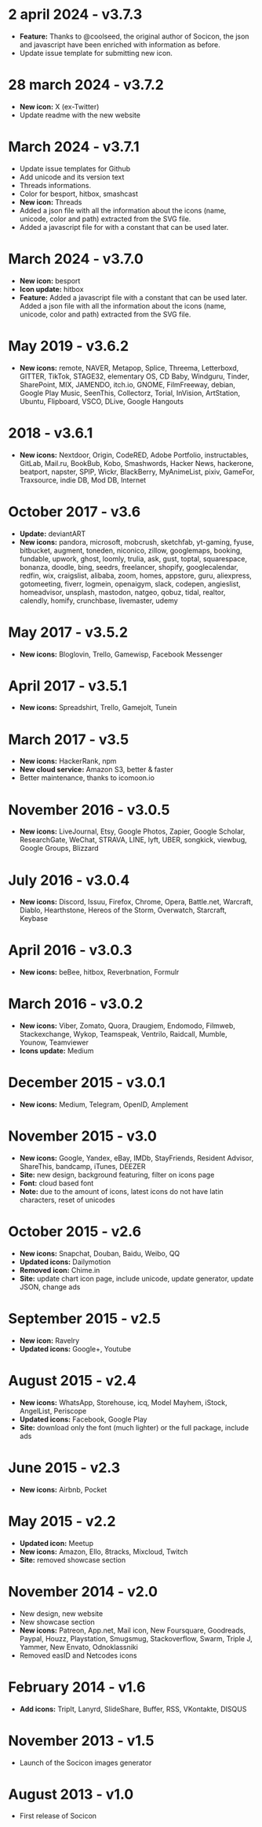 # 2 april 2024 - v3.7.3
- **Feature:** Thanks to @coolseed, the original author of Socicon, the json and javascript have been enriched with information as before.
- Update issue template for submitting new icon.

# 28 march 2024 - v3.7.2
- **New icon:** X (ex-Twitter)
- Update readme with the new website

# March 2024 - v3.7.1
- Update issue templates for Github
- Add unicode and its version text
- Threads informations.
- Color for besport, hitbox, smashcast
- **New icon:** Threads
- Added a json file with all the information about the icons (name, unicode, color and path) extracted from the SVG file.
- Added a javascript file for with a constant that can be used later.

# March 2024 - v3.7.0
- **New icon:** besport
- **Icon update:** hitbox
- **Feature:** Added a javascript file with a constant that can be used later. Added a json file with all the information about the icons (name, unicode, color and path) extracted from the SVG file.

# May 2019 - v3.6.2
- **New icons:** remote, NAVER, Metapop, Splice, Threema, Letterboxd, GITTER, TikTok, STAGE32, elementary OS, CD Baby, Windguru, Tinder, SharePoint, MIX, JAMENDO, itch.io, GNOME, FilmFreeway, debian, Google Play Music, SeenThis, Collectorz, Torial, InVision, ArtStation, Ubuntu, Flipboard, VSCO, DLive, Google Hangouts

# 2018 - v3.6.1
- **New icons:** Nextdoor, Origin, CodeRED, Adobe Portfolio, instructables, GitLab, Mail.ru, BookBub, Kobo, Smashwords, Hacker News, hackerone, beatport, napster, SPIP, Wickr, BlackBerry, MyAnimeList, pixiv, GameFor, Traxsource, indie DB, Mod DB, Internet

# October 2017 - v3.6
- **Update:** deviantART
- **New icons:** pandora, microsoft, mobcrush, sketchfab, yt-gaming, fyuse, bitbucket, augment, toneden, niconico, zillow, googlemaps, booking, fundable, upwork, ghost, loomly, trulia, ask, gust, toptal, squarespace, bonanza, doodle, bing, seedrs, freelancer, shopify, googlecalendar, redfin, wix, craigslist, alibaba, zoom, homes, appstore, guru, aliexpress, gotomeeting, fiverr, logmein, openaigym, slack, codepen, angieslist, homeadvisor, unsplash, mastodon, natgeo, qobuz, tidal, realtor, calendly, homify, crunchbase, livemaster, udemy

# May 2017 - v3.5.2
- **New icons:** Bloglovin, Trello, Gamewisp, Facebook Messenger

# April 2017 - v3.5.1
- **New icons:** Spreadshirt, Trello, Gamejolt, Tunein

# March 2017 - v3.5
- **New icons:** HackerRank, npm
- **New cloud service:** Amazon S3, better & faster
- Better maintenance, thanks to icomoon.io

# November 2016 - v3.0.5
- **New icons:** LiveJournal, Etsy, Google Photos, Zapier, Google Scholar, ResearchGate, WeChat, STRAVA, LINE, lyft, UBER, songkick, viewbug, Google Groups, Blizzard

# July 2016 - v3.0.4
- **New icons:** Discord, Issuu, Firefox, Chrome, Opera, Battle.net, Warcraft, Diablo, Hearthstone, Hereos of the Storm, Overwatch, Starcraft, Keybase

# April 2016 - v3.0.3
- **New icons:** beBee, hitbox, Reverbnation, Formulr

# March 2016 - v3.0.2
- **New icons:** Viber, Zomato, Quora, Draugiem, Endomodo, Filmweb, Stackexchange, Wykop, Teamspeak, Ventrilo, Raidcall, Mumble, Younow, Teamviewer
- **Icons update:** Medium

# December 2015 - v3.0.1
- **New icons:** Medium, Telegram, OpenID, Amplement

# November 2015 - v3.0
- **New icons:** Google, Yandex, eBay, IMDb, StayFriends, Resident Advisor, ShareThis, bandcamp, iTunes, DEEZER
- **Site:** new design, background featuring, filter on icons page
- **Font:** cloud based font
- **Note:** due to the amount of icons, latest icons do not have latin characters, reset of unicodes

# October 2015 - v2.6
- **New icons:** Snapchat, Douban, Baidu, Weibo, QQ
- **Updated icons:** Dailymotion
- **Removed icon:** Chime.in
- **Site:** update chart icon page, include unicode, update generator, update JSON, change ads

# September 2015 - v2.5
- **New icon:** Ravelry
- **Updated icons:** Google+, Youtube

# August 2015 - v2.4
- **New icons:** WhatsApp, Storehouse, icq, Model Mayhem, iStock, AngelList, Periscope
- **Updated icons:** Facebook, Google Play
- **Site:** download only the font (much lighter) or the full package, include ads

# June 2015 - v2.3
- **New icons:** Airbnb, Pocket

# May 2015 - v2.2
- **Updated icon:** Meetup
- **New icons:** Amazon, Ello, 8tracks, Mixcloud, Twitch
- **Site:** removed showcase section

# November 2014 - v2.0

- New design, new website
- New showcase section
- **New icons:** Patreon, App.net, Mail icon, New Foursquare, Goodreads, Paypal, Houzz, Playstation, Smugsmug, Stackoverflow, Swarm, Triple J, Yammer, New Envato, Odnoklassniki
- Removed easID and Netcodes icons

# February 2014 - v1.6

- **Add icons:** TripIt, Lanyrd, SlideShare, Buffer, RSS, VKontakte, DISQUS

# November 2013 - v1.5

- Launch of the Socicon images generator

# August 2013 - v1.0 

- First release of Socicon


